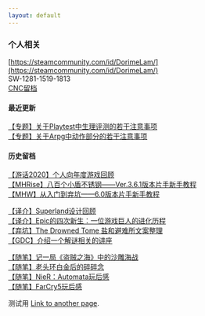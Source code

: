 ```yaml
---
layout: default
---
```


### 个人相关
[https://steamcommunity.com/id/DorimeLam/](https://steamcommunity.com/id/DorimeLam/)  
SW-1281-1519-1813  
[CNC留档](https://space.bilibili.com/35092401/channel/seriesdetail?sid=3329589)

#### 最近更新
[【专题】关于Playtest中生理评测的若干注意事项](https://docs.qq.com/doc/DZFpkeVdEcHFGU1ZD)  
[【专题】关于Arpg中动作部分的若干注意事项](https://docs.qq.com/doc/DZERqQld0dElQVG9k)  

#### 历史留档 
[【游话2020】个人向年度游戏回顾](https://zhuanlan.zhihu.com/p/468886141)   
[【MHRise】八百个小盾不锈钢——Ver.3.6.1版本片手新手教程](https://keylol.com/t778251-1-1)  
[【MHW】从入门到弃坑——6.0版本片手新手教程](https://keylol.com/t506756-1-1)   
  
[【译介】Superland设计回顾](/custom-url/)  
[【译介】Epic的四次新生：一位游戏巨人的进化历程](https://zhuanlan.zhihu.com/p/468881017)  
[【弃坑】The Drowned Tome 盐和避难所文案整理](/drowned-tome/)  
[【GDC】介绍一个解谜相关的讲座](/Elyot-Grant/)

[【随笔】记一局《盗贼之海》中的沙雕海战](/sea-of-thieves/)  
[【随笔】老头环白金后的碎碎念](https://zhuanlan.zhihu.com/p/487937138)  
[【随笔】NieR：Automata玩后感](/NieR-Automata/)  
[【随笔】FarCry5玩后感](/farcry5/)  

测试用
[Link to another page](./another-page.html).  
